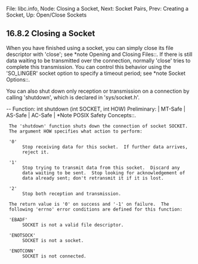 File: libc.info,  Node: Closing a Socket,  Next: Socket Pairs,  Prev: Creating a Socket,  Up: Open/Close Sockets

16.8.2 Closing a Socket
-----------------------

When you have finished using a socket, you can simply close its file
descriptor with 'close'; see *note Opening and Closing Files::.  If
there is still data waiting to be transmitted over the connection,
normally 'close' tries to complete this transmission.  You can control
this behavior using the 'SO_LINGER' socket option to specify a timeout
period; see *note Socket Options::.

   You can also shut down only reception or transmission on a connection
by calling 'shutdown', which is declared in 'sys/socket.h'.

 -- Function: int shutdown (int SOCKET, int HOW)
     Preliminary: | MT-Safe | AS-Safe | AC-Safe | *Note POSIX Safety
     Concepts::.

     The 'shutdown' function shuts down the connection of socket SOCKET.
     The argument HOW specifies what action to perform:

     '0'
          Stop receiving data for this socket.  If further data arrives,
          reject it.

     '1'
          Stop trying to transmit data from this socket.  Discard any
          data waiting to be sent.  Stop looking for acknowledgement of
          data already sent; don't retransmit it if it is lost.

     '2'
          Stop both reception and transmission.

     The return value is '0' on success and '-1' on failure.  The
     following 'errno' error conditions are defined for this function:

     'EBADF'
          SOCKET is not a valid file descriptor.

     'ENOTSOCK'
          SOCKET is not a socket.

     'ENOTCONN'
          SOCKET is not connected.

